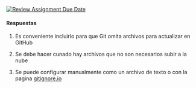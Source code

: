 [![Review Assignment Due Date](https://classroom.github.com/assets/deadline-readme-button-22041afd0340ce965d47ae6ef1cefeee28c7c493a6346c4f15d667ab976d596c.svg)](https://classroom.github.com/a/kl-E8VQf)

#### Respuestas

1. Es conveniente incluirlo para que Git omita archivos para actualizar en GitHub

2. Se debe hacer cunado hay archivos que no son necesarios subir a la nube

3. Se puede configurar manualmente como un archivo de texto o con la pagina [gitignore.io](https://www.gitignore.io/)